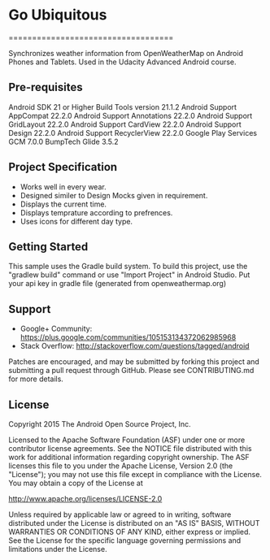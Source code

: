 # Go Ubiquitous
===================================

Synchronizes weather information from OpenWeatherMap on Android Phones and Tablets. Used in the Udacity Advanced Android course.

Pre-requisites
--------------
Android SDK 21 or Higher
Build Tools version 21.1.2
Android Support AppCompat 22.2.0
Android Support Annotations 22.2.0
Android Support GridLayout 22.2.0
Android Support CardView 22.2.0
Android Support Design 22.2.0
Android Support RecyclerView 22.2.0
Google Play Services GCM 7.0.0
BumpTech Glide 3.5.2

## Project Specification

* Works well in every wear.
* Designed similer to Design Mocks given in requirement.
* Displays the current time.
* Displays temprature according to prefrences.
* Uses icons for different day type.

Getting Started
---------------
This sample uses the Gradle build system.  To build this project, use the
"gradlew build" command or use "Import Project" in Android Studio.
Put your api key in gradle file (generated from openweathermap.org) 

Support
-------

- Google+ Community: https://plus.google.com/communities/105153134372062985968
- Stack Overflow: http://stackoverflow.com/questions/tagged/android

Patches are encouraged, and may be submitted by forking this project and
submitting a pull request through GitHub. Please see CONTRIBUTING.md for more details.

License
-------
Copyright 2015 The Android Open Source Project, Inc.

Licensed to the Apache Software Foundation (ASF) under one or more contributor
license agreements.  See the NOTICE file distributed with this work for
additional information regarding copyright ownership.  The ASF licenses this
file to you under the Apache License, Version 2.0 (the "License"); you may not
use this file except in compliance with the License.  You may obtain a copy of
the License at

http://www.apache.org/licenses/LICENSE-2.0

Unless required by applicable law or agreed to in writing, software
distributed under the License is distributed on an "AS IS" BASIS, WITHOUT
WARRANTIES OR CONDITIONS OF ANY KIND, either express or implied.  See the
License for the specific language governing permissions and limitations under
the License.

